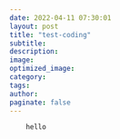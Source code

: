 ```yaml
---
date: 2022-04-11 07:30:01
layout: post
title: "test-coding"
subtitle:
description:
image:
optimized_image:
category:
tags:
author:
paginate: false
---
```


```bash
    hello
```